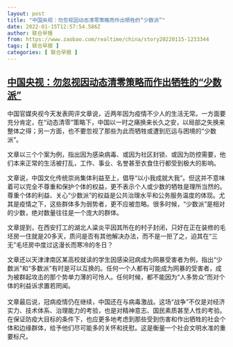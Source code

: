 ```yaml
---
layout: post
title: "中国央视：勿忽视因动态清零策略而作出牺牲的“少数派”"
date: 2022-01-15T12:57:54.586Z
author: 联合早报
from: https://www.zaobao.com/realtime/china/story20220115-1233344
tags: [ 联合早报 ]
categories: [ 联合早报 ]
---
```

<!--1642265880000-->
[中国央视：勿忽视因动态清零策略而作出牺牲的“少数派”](https://www.zaobao.com/realtime/china/story20220115-1233344)
------

<div>
<p>中国官媒央视今天发表网评文章说，近两年因为疫情不少人的生活无常。一方面要充分肯定，在“动态清零”策略下，中国以一时之痛换来长久之安，以局部之失换来整体之得；另一方面，也不要忽视了那些为此而牺牲或遭到厄运与困境的“少数派”。</p><p>文章以三个个案为例，指出因为感染病毒、或因为社区封锁、或因为防控需要，他们本来正常的生活被打乱，工作、事业、名誉甚至衣食住行都受到极大的影响。</p><p>文章说，中国文化传统崇尚集体利益至上，倡导“以小我成就大我”。但这并不意味着可以完全不尊重和保护个体的权益，更不表示个人或少数的牺牲是理所当然的。尊重个体的利益、关心“少数派”的权益是公共治理水平和公务服务温度的体现。尤其是疫情之下，这些群体多为弱势者，更不应被忽略。很多时候，“少数派”是相对的少数，绝对数量往往是一个庞大的群体。</p><section id="imu"><div id="dfp-ad-imu1">        </div></section><p>文章提到，在西安打工的湖北人粱炎平因其所在的村子封闭，只好在正在装修的毛坯房一住就是20多天，质问是否有其他解决办法，而不是一拒了之，迫其在“三无”毛坯房中度过这漫长而寒冷的冬日？ </p><p>文章还以天津津南区某高校就读的学生因感染冠病成为网暴受害者为例，指出“少数派”和“多数派”有时是可以互换的。任何一个人都有可能成为网暴的受害者，成为被群起攻击的那个势单力薄的可怜人。任何时候，都不能因为“人多势众”而对个体的利益诉求置若罔闻。 <br> <br>文章最后说，冠病疫情仍在继续，中国还在与病毒激战。这场“战争”不仅是对经济实力、技术体系、治理能力的考验，也是对精神意志、国民素质甚至人性的考验。在保证防疫大目标的条件下，也应更多地考虑到那些受到伤害和作出牺牲的社会个体和边缘群体，给予他们尽可能多的关怀和抚慰。这是衡量一个社会文明水准的重要标尺。</p>      <div class="cx_paywall_placeholder" id="sph_cdp_40"></div>
</div>
